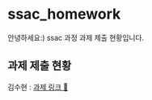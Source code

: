 # ssac_homework

안녕하세요:)
ssac 과정 과제 제출 현황입니다.

## 과제 제출 현황

김수현 : [과제 링크 🐻](https://github.com/suhyunn/ssac_homework.git)
